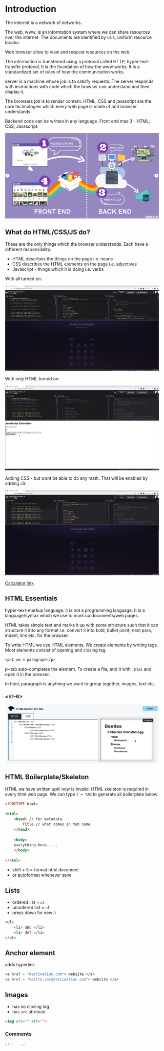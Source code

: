 # Introduction

The internet is a network of networks.

The web, www, is an information system where we can share resources over the internet. The documents are identified by urls, uniform resource locator.

Web browser allow to view and request resources on the web.

The information is transferred using a protocol called HTTP, hyper-text-transfer protocol. It is the foundation of how the www works. It is a standardized set of rules of how the communication works.

server is a machine whose job is to satisfy requests. The server responds with instructions with code which the browser can understand and then display it.

The browsers job is to render content. HTML, CSS and javascript are the core technologies which every web page is made of and browser understands.

Backend code can be written in any language. Front end max 3 - HTML, CSS, Javascript.

![alt text](image.png)

## What do HTML/CSS/JS do?
These are the only things which the browser understands. Each have a different responsibility.

- HTML describes the things on the page i.e. nouns
- CSS describes the HTML elements on the page i.e. adjectives
- Javascript - things which it is doing i.e. verbs


With all turned on:

![alt text](image-1.png)

With only HTML turned on:

![alt text](image-2.png)

Adding CSS - but wont be able to do any math. That will be enabled by adding JS:

![alt text](image-3.png)

[Calculator link](https://codepen.io/giana/pen/GJMBEv)

## HTML Essentials
hyper-text-markup language. it is not a programming language. It is a language/syntax which we use to mark up documents/web pages.

HTML takes simple text and marks it up with some structure such that it can structure it into any format i.e. convert it into bold, bullet point, next para, indent, link etc. for the browser.

To write HTML we use HTML elements. We create elements by writing tags. Most elements consist of opening and closing tag.

```html
<p>I am a paragraph</p>
```

p+tab auto-completes the element. To create a file, end it with `.html` and open it in the browser.

In html, paragraph is anything we want to group together, images, text etc.

### \<h1-6>
![alt text](image-4.png)

## HTML Boilerplate/Skeleton
HTML we have written uptil now is invalid. HTML skeleton is required in every html web page. We can type `! + TAB` to generate all boilerplate below:

```html
<!DOCTYPE html>

<html>
    <head> // for metadata
        Title // what comes in tab name
    </head>

    <body> 
    everything here.....
    </body>

</html>
```

- shift + 5 = format html document
- or autoformat whenever save

## Lists
- ordered list = `ol`
- unordered list = `ul`
- press down for new li

```html
<ul>
    <li> abc </li>
    <li> def </li>
</ul>
```

## Anchor element
adds hyperlink

```html
<a href = "destination.com"> website </a>
<a href = "mailto:abc@destination.com"> website </a>
```

## Images
- has no closing tag
- has `src` attribute


```html
<img src="" alt="">
```

### Comments
```html
<!--  -->
```